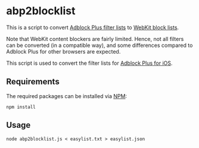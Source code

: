 # abp2blocklist

This is a script to convert [Adblock Plus filter lists](https://adblockplus.org/filters)
to [WebKit block lists](https://www.webkit.org/blog/3476/content-blockers-first-look/).

Note that WebKit content blockers are fairly limited. Hence, not all filters
can be converted (in a compatible way), and some differences compared to Adblock
Plus for other browsers are expected.

This script is used to convert the filter lists for
[Adblock Plus for iOS](https://adblockplus.org/releases/adblock-plus-10-for-ios-released).

## Requirements

The required packages can be installed via [NPM](https://npmjs.org):

```
npm install
```

## Usage

```
node abp2blocklist.js < easylist.txt > easylist.json
```

